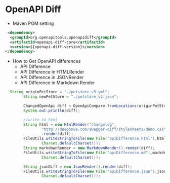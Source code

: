 # OpenAPI Diff

- Maven POM setting
```xml
 <dependency>
  <groupId>org.openapitools.openapidiff</groupId>
  <artifactId>openapi-diff-core</artifactId>
  <version>${openapi-diff-version}</version>
</dependency>
```

- How to Get OpenAPI differences
    * API Difference
    * API Difference in HTMLRender
    * API Difference in JSONRender
    * API Difference in Markdown Render
```java
  String originPetStore = "./petstore_v3.yml";
        String newPetStore = "./petstore_v2.json";

        ChangedOpenApi diff = OpenApiCompare.fromLocations(originPetStore,newPetStore);
        System.out.println(diff);

        //write to html
        String html = new HtmlRender("Changelog",
                "http://deepoove.com/swagger-diff/stylesheets/demo.css")
                .render(diff);
        FileUtils.writeStringToFile(new File("apiDifference.html"),html,
                Charset.defaultCharset());
        String markdownRender = new MarkdownRender().render(diff);
        FileUtils.writeStringToFile(new File("apiDifference.md"),markdownRender,
                Charset.defaultCharset());

        String jsonDiff = new JsonRender().render(diff);
        FileUtils.writeStringToFile(new File("apiDifference.json"),jsonDiff,
                Charset.defaultCharset());
```